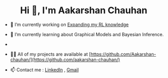 <h1 align="center">Hi 👋, I'm Aakarshan Chauhan</h1>

- 🔭 I’m currently working on [Expanding my RL knowledge](https://github.com/aakarshan-chauhan/reinforcement-learning)

- 🌱 I’m currently learning about Graphical Models and Bayesian Inference.
- 
- 👨‍💻 All of my projects are available at [https://github.com/Aakarshan-chauhan/](https://github.com/aakarshan-chauhan/)

- 📫 Contact me :  [LinkedIn](https://www.linkedin.com/in/aakarshan-chauhan/) ,  [Gmail](mailto:aakarshanc01@gmail.com)

